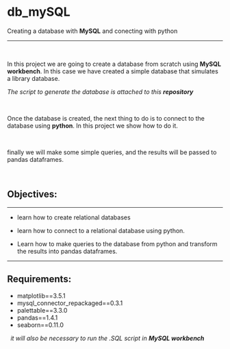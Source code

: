 # db_mySQL
Creating a database with **MySQL** and conecting with python
______
$~$

In this project we are going to create a database from scratch using **MySQL workbench**. In this case we have created a simple database that simulates a library database.

*The script to generate the database is attached to this **repository***

$~$

Once the database is created, the next thing to do is to connect to the database using **python**.  In this project we show how to do it.

$~$

finally we will make some simple queries, and the results will be passed to pandas dataframes.

$~$

## Objectives:
____
+ learn how to create relational databases

+ learn how to connect to a relational database using python.

+ Learn how to make queries to the database from python and transform the results into pandas dataframes. 
____
## Requirements:

+ matplotlib==3.5.1
+ mysql_connector_repackaged==0.3.1
+ palettable==3.3.0
+ pandas==1.4.1
+ seaborn==0.11.0

$~$
*it will also be necessary to run the .SQL script in **MySQL workbench***